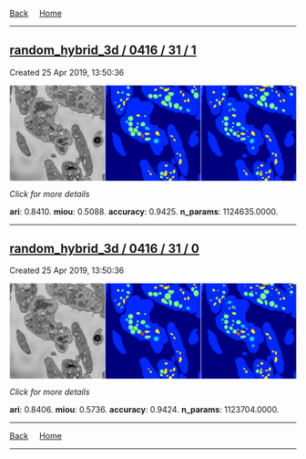 
[Back](..)&nbsp;&nbsp;&nbsp;&nbsp;&nbsp;[Home](https://leapmanlab.github.io/snapshots)

---

<div class="summary"><a href="1"><h2>random_hybrid_3d / 0416 / 31 / 1</h2></a><p>Created 25 Apr 2019, 13:50:36
</p><a href="1"><img src="1/media/summary.png" align="center"></a><p>
<i>Click for more details</i>
</p></div>

**ari**: 0.8410. **miou**: 0.5088. **accuracy**: 0.9425. **n_params**: 1124635.0000. 

---

<div class="summary"><a href="0"><h2>random_hybrid_3d / 0416 / 31 / 0</h2></a><p>Created 25 Apr 2019, 13:50:36
</p><a href="0"><img src="0/media/summary.png" align="center"></a><p>
<i>Click for more details</i>
</p></div>

**ari**: 0.8406. **miou**: 0.5736. **accuracy**: 0.9424. **n_params**: 1123704.0000. 

---

[Back](..)&nbsp;&nbsp;&nbsp;&nbsp;&nbsp;[Home](https://leapmanlab.github.io/snapshots)

---